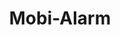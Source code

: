 ---
hackday: "17-manchester"
title: "Mobi-Alarm"
summary: "Mobi-Alarm is an app for lone workers. Mobi-Alarm uses intuitive interactions to enable professionals to communicate discretely in times of crisis"
team:
  - "@steve-hilton"
  - "@hmweti"
  - "@matt10862"
links:
  - website: "https://mattie108623.wixsite.com/mobiealarm"
---
